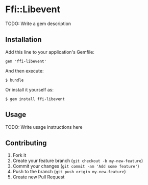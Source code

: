 # Ffi::Libevent

TODO: Write a gem description

## Installation

Add this line to your application's Gemfile:

    gem 'ffi-libevent'

And then execute:

    $ bundle

Or install it yourself as:

    $ gem install ffi-libevent

## Usage

TODO: Write usage instructions here

## Contributing

1. Fork it
2. Create your feature branch (`git checkout -b my-new-feature`)
3. Commit your changes (`git commit -am 'Add some feature'`)
4. Push to the branch (`git push origin my-new-feature`)
5. Create new Pull Request

